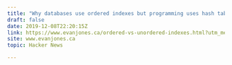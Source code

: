 ```yaml
---
title: "Why databases use ordered indexes but programming uses hash tables"
draft: false
date: 2019-12-08T22:20:15Z
link: https://www.evanjones.ca/ordered-vs-unordered-indexes.html?utm_medium=RSS&utm_source=hune
site: www.evanjones.ca
topic: Hacker News  

---
```

